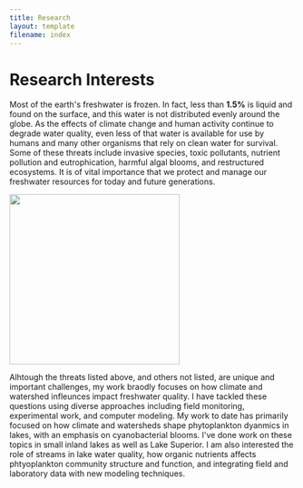 ```yaml
---
title: Research
layout: template
filename: index
--- 
```


# Research Interests

Most of the earth's freshwater is frozen. In fact, less than **1.5%** is liquid and found on the surface, and this water is not distributed evenly around the globe. As the effects of climate change and human activity continue to degrade water quality, even less of that water is available for use by humans and many other organisms that rely on clean water for survival. Some of these threats include invasive species, toxic pollutants, nutrient pollution and eutrophication, harmful algal blooms, and restructured ecosystems. It is of vital importance that we protect and manage our freshwater resources for today and future generations. 

<img align="left" src="https://github.com/klreinl/personal/issues/1#issue-983220057" height=300>
<br clear="left"/>

Alhtough the threats listed above, and others not listed, are unique and important challenges, my work braodly focuses on how climate and watershed infleunces impact freshwater quality. I have tackled these questions using diverse approaches including field monitoring, experimental work, and computer modeling. My work to date has primarily focused on how climate and watersheds shape phytoplankton dyanmics in lakes, with an emphasis on cyanobacterial blooms. I've done work on these topics in small inland lakes as well as Lake Superior. I am also interested the role of streams in lake water quality, how organic nutrients affects phtyoplankton community structure and function, and integrating field and laboratory data with new modeling techniques. 



